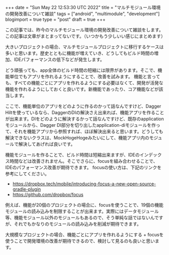 +++
date = "Sun May 22 12:53:30 UTC 2022"
title = "マルチモジュール環境の開発改善について雑談"
tags = ["android", "multimodule", "development"]
blogimport = true
type = "post"
draft = true
+++

この記事では、昨今のマルチモジュール環境の開発改善について雑談をします。この記事は文章がまとまってないです。（いつかもう少しいい感じにまとめます）

大きいプロジェクトの場合、マルチモジュールプロジェクトに移行するケースは多いと思います。歴史とともに機能が増えていき、どうしてもビルド時間の増加、IDEパフォーマンスの低下などが発生します。

どう頑張っても、app全体のビルド時間の短縮には限界があります。そこで、機能単位でもアプリを作れるようにすることで、改善を試みます。
機能と言っても、すべての機能ごとにアプリを作れるようにする必要はなくて、開発が活発な機能を作れるようにしておくと良いです。新機能であったり、コア機能などが該当します。

ここで、機能単位のアプリをどのように作るのかって話なんですけど、Dagger Hiltを使っているなら、DaggerのDIの解決さえ出来れば、機能アプリを作ることが出来ます。DIをどのように解決するかって話なんですけど、既存のapplicationモジュールから、Dagger DI部分を切り出したapplication-diモジュールを作って、それを機能アプリから参照すれば、ほぼ解決出来ると思います。どうしても解決できないクラスは、MockHogeHogeみたいにして、機能アプリ内のモジュールで解決してあげれば良いです。

機能モジュールを作ることで、ビルド時間は短縮出来ますが、IDEのインデックス時間などは改善されません。そこでさらに、focusを組み合わせることで、IDEのパフォーマンス改善が期待できます。
focusの使い方は、下記のリンクを参考にしてください。

- https://dropbox.tech/mobile/introducing-focus-a-new-open-source-gradle-plugin
- https://github.com/dropbox/focus

例えば、機能が20個のプロジェクトの場合に、focusを使うことで、19個の機能モジュールの読み込みを制限することが出来ます。実際にはデータモジュール等、機能モジュール以外のモジュールもあるので、そう単純な話ではないんですが、それでもかなりのモジュールの読み込みを削減が期待できます。

大規模なプロジェクトの場合、機能ごとにアプリを作れるようにする + focusを使うことで開発環境の改善が期待できるので、検討して見るのも良いと思います。
